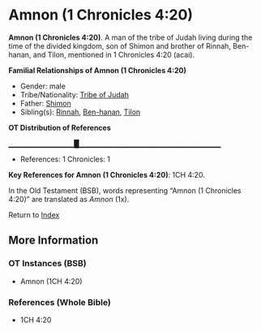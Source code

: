 # Amnon (1 Chronicles 4:20)
**Amnon (1 Chronicles 4:20)**. 
A man of the tribe of Judah living during the time of the divided kingdom, son of Shimon and brother of Rinnah, Ben-hanan, and Tilon, mentioned in 1 Chronicles 4:20 (acai). 




**Familial Relationships of Amnon (1 Chronicles 4:20)**


* Gender: male
* Tribe/Nationality: [Tribe of Judah](../../../groups/md/acai/Judah.md)
* Father: [Shimon](Shimon.md)
* Sibling(s): [Rinnah](Rinnah.md), [Ben-hanan](Ben-hanan.md), [Tilon](Tilon.md)


**OT Distribution of References**

▁▁▁▁▁▁▁▁▁▁▁▁█▁▁▁▁▁▁▁▁▁▁▁▁▁▁▁▁▁▁▁▁▁▁▁▁▁▁
* References: 1 Chronicles: 1



**Key References for Amnon (1 Chronicles 4:20)**: 
1CH 4:20. 


In the Old Testament (BSB), words representing “Amnon (1 Chronicles 4:20)” are translated as 
*Amnon* (1x). 




Return to [Index](00-Index.md)

## More Information

### OT Instances (BSB)

* Amnon (1CH 4:20)



### References (Whole Bible)

* 1CH 4:20



